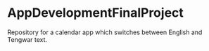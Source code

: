 # AppDevelopmentFinalProject
Repository for a calendar app which switches between English and Tengwar text.
